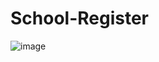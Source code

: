 # School-Register
![image](https://user-images.githubusercontent.com/90240576/174434442-51fda694-27d8-476f-b162-aa01a7bd4555.png)

